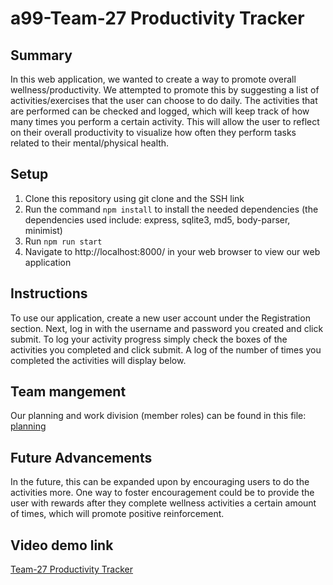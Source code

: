 # a99-Team-27 Productivity Tracker

## Summary 

In this web application, we wanted to create a way to promote overall wellness/productivity. We attempted to promote this by suggesting a list of activities/exercises that the user can choose to do daily. The activities that are performed can be checked and logged, which will keep track of how many times you perform a certain activity. This will allow the user to reflect on their overall productivity to visualize how often they perform tasks related to their mental/physical health. 


## Setup

1. Clone this repository using git clone and the SSH link
2. Run the command ```npm install``` to install the needed dependencies (the dependencies used include: express, sqlite3, md5, body-parser, minimist)
3. Run ```npm run start```
4. Navigate to http://localhost:8000/ in your web browser to view our web application


## Instructions

To use our application, create a new user account under the Registration section. Next, log in with the username and password you created and click submit. To log your activity progress simply check the boxes of the activities you completed and click submit. A log of the number of times you completed the activities will display below. 


## Team mangement

Our planning and work division (member roles) can be found in this file: [planning](https://github.com/comp426-2022-fall/a99-Team-27/blob/main/docs/management.md)


## Future Advancements

In the future, this can be expanded upon by encouraging users to do the activities more. One way to foster encouragement could be to provide the user with rewards after they complete wellness activities a certain amount of times, which will promote positive reinforcement.


## Video demo link

[Team-27 Productivity Tracker](https://youtu.be/JAqKKZIS6Co)

##
